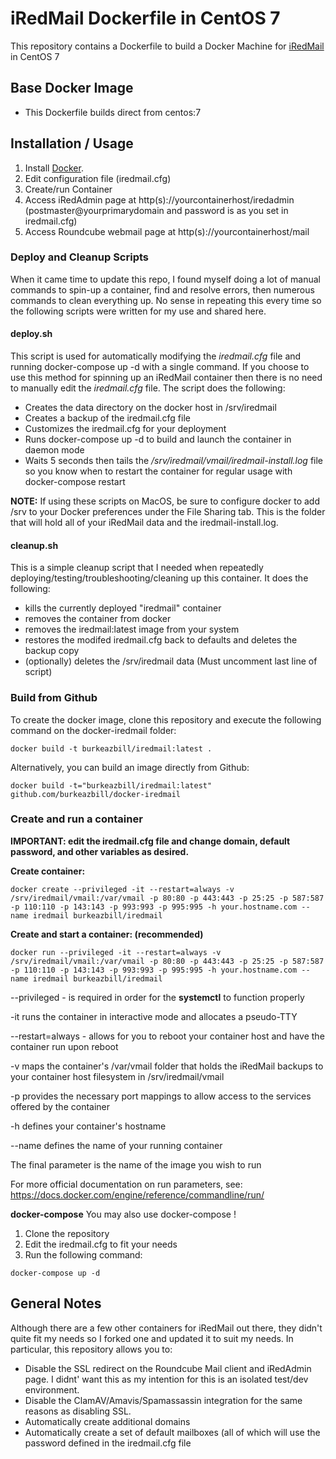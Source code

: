 # iRedMail Dockerfile in CentOS 7

This repository contains a Dockerfile to build a Docker Machine for [iRedMail](http://www.iredmail.org/) in CentOS 7

## Base Docker Image
* This Dockerfile builds direct from centos:7

## Installation / Usage
1. Install [Docker](https://www.docker.com/).
2. Edit configuration file (iredmail.cfg)
3. Create/run Container
4. Access iRedAdmin page at http(s)://yourcontainerhost/iredadmin (postmaster@yourprimarydomain and password is as you set in iredmail.cfg)
5. Access Roundcube webmail page at http(s)://yourcontainerhost/mail

### Deploy and Cleanup Scripts
When it came time to update this repo, I found myself doing a lot of manual commands to spin-up a container, find and resolve errors, then numerous commands to clean everything up. No sense in repeating this every time so the following scripts were written for my use and shared here.
#### deploy.sh
This script is used for automatically modifying the *iredmail.cfg* file and running docker-compose up -d with a single command. If you choose to use this method for spinning up an iRedMail container then there is no need to manually edit the *iredmail.cfg* file. The script does the following:
- Creates the data directory on the docker host in /srv/iredmail
- Creates a backup of the iredmail.cfg file
- Customizes the iredmail.cfg for your deployment
- Runs docker-compose up -d to build and launch the container in daemon mode
- Waits 5 seconds then tails the */srv/iredmail/vmail/iredmail-install.log* file so you know when to restart the container for regular usage with docker-compose restart

**NOTE:** If using these scripts on MacOS, be sure to configure docker to add /srv to your Docker preferences under the File Sharing tab. This is the folder that will hold all of your iRedMail data and the iredmail-install.log.

#### cleanup.sh
This is a simple cleanup script that I needed when repeatedly deploying/testing/troubleshooting/cleaning up this container. It does the following:
- kills the currently deployed "iredmail" container
- removes the container from docker
- removes the iredmail:latest image from your system
- restores the modifed iredmail.cfg back to defaults and deletes the backup copy
- (optionally) deletes the /srv/iredmail data (Must uncomment last line of script)

### Build from Github

To create the docker image, clone this repository and execute the following command on the docker-iredmail folder:

```docker build -t burkeazbill/iredmail:latest .```

Alternatively, you can build an image directly from Github:

```docker build -t="burkeazbill/iredmail:latest" github.com/burkeazbill/docker-iredmail```

### Create and run a container

**IMPORTANT: edit the iredmail.cfg file and change domain, default password, and other variables as desired.**

**Create container:**

``` docker create --privileged -it --restart=always -v /srv/iredmail/vmail:/var/vmail -p 80:80 -p 443:443 -p 25:25 -p 587:587 -p 110:110 -p 143:143 -p 993:993 -p 995:995 -h your.hostname.com --name iredmail burkeazbill/iredmail ```

**Create and start a container: (recommended)**

``` docker run --privileged -it --restart=always -v /srv/iredmail/vmail:/var/vmail -p 80:80 -p 443:443 -p 25:25 -p 587:587 -p 110:110 -p 143:143 -p 993:993 -p 995:995 -h your.hostname.com --name iredmail burkeazbill/iredmail ```

--privileged - is required in order for the **systemctl** to function properly

-it runs the container in interactive mode and allocates a pseudo-TTY

--restart=always - allows for you to reboot your container host and have the container run upon reboot

-v maps the container's /var/vmail folder that holds the iRedMail backups to your container host filesystem in /srv/iredmail/vmail

-p provides the necessary port mappings to allow access to the services offered by the container

-h defines your container's hostname

--name defines the name of your running container

The final parameter is the name of the image you wish to run

For more official documentation on run parameters, see: https://docs.docker.com/engine/reference/commandline/run/

**docker-compose**
You may also use docker-compose !
1. Clone the repository
2. Edit the iredmail.cfg to fit your needs
3. Run the following command:

```docker-compose up -d```

## General Notes
Although there are a few other containers for iRedMail out there, they didn't quite fit my needs so I forked one and updated it to suit my needs. In particular, this repository allows you to:
- Disable the SSL redirect on the Roundcube Mail client and iRedAdmin page. I didnt' want this as my intention for this is an isolated test/dev environment.
- Disable the ClamAV/Amavis/Spamassassin integration for the same reasons as disabling SSL.
- Automatically create additional domains
- Automatically create a set of default mailboxes (all of which will use the password defined in the iredmail.cfg file

